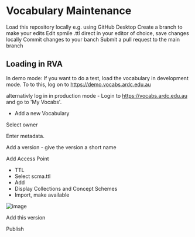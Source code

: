 # Vocabulary Maintenance 

Load this repository locally e.g. using GitHub Desktop
Create a branch to make your edits
Edit spmile .ttl direct in your editor of choice, save changes locally
Commit changes to your banch
Submit a pull request to the main branch

## Loading in RVA

In demo mode: If you want to do a test, load the vocabulary in development mode. To to this, log on to https://demo.vocabs.ardc.edu.au

alternativly log in in production mode - Login to https://vocabs.ardc.edu.au and go to 'My Vocabs'.


+ Add a new Vocabulary

Select owner

Enter metadata. 

Add a version - give the version a short name 

Add Access Point
- TTL
- Select scma.ttl
- Add
- Display Collections and Concept Schemes
- Import, make available

![image](https://user-images.githubusercontent.com/49380601/200399010-76e2e38b-4fdf-4df2-b858-c04ecf4138a8.png)


Add this version

Publish

